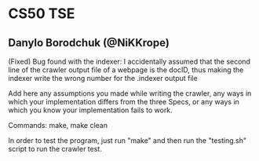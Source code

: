# CS50 TSE
## Danylo Borodchuk (@NiKKrope)

(Fixed) Bug found with the indexer:
I accidentally assumed that the second line of the crawler output file of a webpage is the docID,
thus making the indexer write the wrong number for the .indexer output file

Add here any assumptions you made while writing the crawler, any ways in which your implementation differs from the three Specs, or any ways in which you know your implementation fails to work.

Commands: make, make clean

In order to test the program, just run "make" and then run the "testing.sh" script to run the crawler test.

